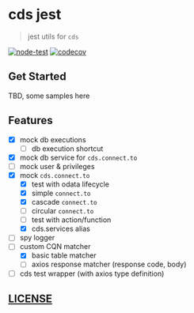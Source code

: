 # cds jest

> jest utils for `cds`

[![node-test](https://github.com/Soontao/cds-jest/actions/workflows/nodejs.yml/badge.svg)](https://github.com/Soontao/cds-jest/actions/workflows/nodejs.yml)
[![codecov](https://codecov.io/gh/Soontao/cds-jest/branch/main/graph/badge.svg?token=WFDumlSg3G)](https://codecov.io/gh/Soontao/cds-jest)

## Get Started

TBD, some samples here

## Features

- [x] mock db executions
  - [ ] db execution shortcut
- [x] mock db service for `cds.connect.to`
- [ ] mock user & privileges
- [x] mock `cds.connect.to`
  - [x] test with odata lifecycle
  - [x] simple `connect.to`
  - [x] cascade `connect.to`
  - [ ] circular `connect.to`
  - [ ] test with action/function
  - [x] cds.services alias
- [ ] spy logger
- [ ] custom CQN matcher
  - [x] basic table matcher
  - [ ] axios response matcher (response code, body)
- [ ] cds test wrapper (with axios type definition)

## [LICENSE](./LICENSE)
